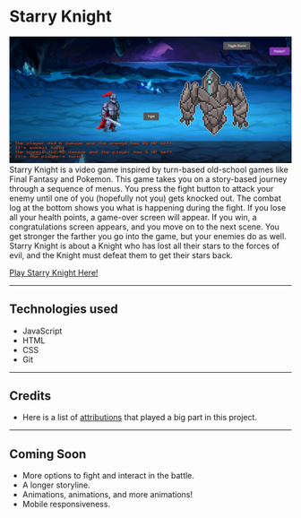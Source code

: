 # **Starry Knight**
![Starry preview](./css/Readme-preview.jpg)
Starry Knight is a video game inspired by turn-based old-school games like Final Fantasy and Pokemon. This game takes you on a story-based journey through a sequence of menus. You press the fight button to attack your enemy until one of you (hopefully not you) gets knocked out. The combat log at the bottom shows you what is happening during the fight. If you lose all your health points, a game-over screen will appear. If you win, a congratulations screen appears, and you move on to the next scene. You get stronger the farther you go into the game, but your enemies do as well.
Starry Knight is about a Knight who has lost all their stars to the forces of evil, and the Knight must defeat them to get their stars back.

[Play Starry Knight Here!](https://hunter-eckhoff-starry-knight.netlify.app/ "Click here to play Starry Knight")

---

## Technologies used
* JavaScript
* HTML
* CSS
* Git

---

## Credits
* Here is a list of [attributions]("https://github.com/HeyThatsNeat/Stary-Knight/blob/main/attributions.md") that played a big part in this project.

---

## Coming Soon
* More options to fight and interact in the battle.
* A longer storyline.
* Animations, animations, and more animations!
* Mobile responsiveness.
